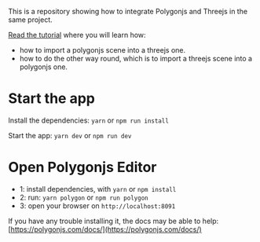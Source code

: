 This is a repository showing how to integrate Polygonjs and Threejs in the same project.

[Read the tutorial](https://polygonjs.com/docs/integrations/threejs) where you will learn how:

- how to import a polygonjs scene into a threejs one.
- how to do the other way round, which is to import a threejs scene into a polygonjs one.

# Start the app

Install the dependencies: `yarn` or `npm run install`

Start the app: `yarn dev` or `npm run dev`
# Open Polygonjs Editor

- 1: install dependencies, with `yarn` or `npm install`
- 2: run: `yarn polygon` or `npm run polygon`
- 3: open your browser on `http://localhost:8091`

If you have any trouble installing it, the docs may be able to help: [https://polygonjs.com/docs/](https://polygonjs.com/docs/)
